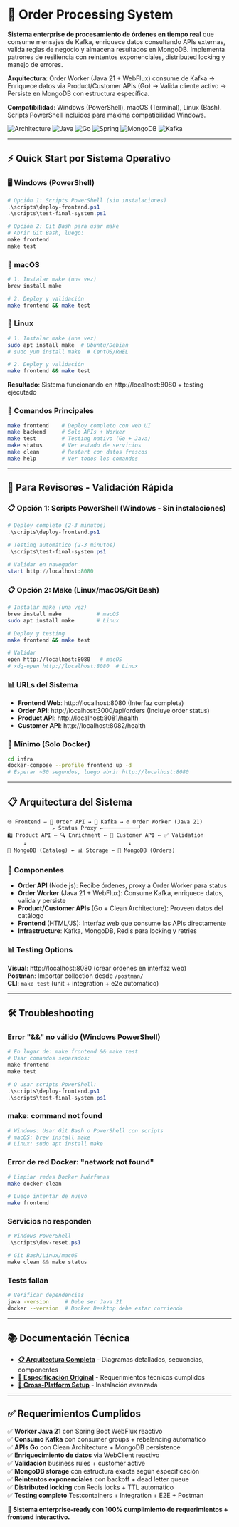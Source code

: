 # 🚀 **Order Processing System**

**Sistema enterprise de procesamiento de órdenes en tiempo real** que consume mensajes de Kafka, enriquece datos consultando APIs externas, valida reglas de negocio y almacena resultados en MongoDB. Implementa patrones de resiliencia con reintentos exponenciales, distributed locking y manejo de errores.

**Arquitectura**: Order Worker (Java 21 + WebFlux) consume de Kafka → Enriquece datos via Product/Customer APIs (Go) → Valida cliente activo → Persiste en MongoDB con estructura específica.

**Compatibilidad**: Windows (PowerShell), macOS (Terminal), Linux (Bash). Scripts PowerShell incluidos para máxima compatibilidad Windows.

![Architecture](https://img.shields.io/badge/Architecture-Clean%20Architecture-blue) ![Java](https://img.shields.io/badge/Java-21-orange) ![Go](https://img.shields.io/badge/Go-1.22-blue) ![Spring](https://img.shields.io/badge/Spring-WebFlux-green) ![MongoDB](https://img.shields.io/badge/MongoDB-7.0-green) ![Kafka](https://img.shields.io/badge/Kafka-3.6-red)

---

## ⚡ **Quick Start por Sistema Operativo**

### **🖥️ Windows (PowerShell)**
```powershell
# Opción 1: Scripts PowerShell (sin instalaciones)
.\scripts\deploy-frontend.ps1
.\scripts\test-final-system.ps1

# Opción 2: Git Bash para usar make
# Abrir Git Bash, luego:
make frontend
make test
```

### **🍎 macOS**
```bash
# 1. Instalar make (una vez)
brew install make

# 2. Deploy y validación
make frontend && make test
```

### **🐧 Linux**
```bash
# 1. Instalar make (una vez)
sudo apt install make  # Ubuntu/Debian
# sudo yum install make  # CentOS/RHEL

# 2. Deploy y validación
make frontend && make test
```

**Resultado**: Sistema funcionando en http://localhost:8080 + testing ejecutado

### **🚀 Comandos Principales**

```bash
make frontend    # Deploy completo con web UI
make backend     # Solo APIs + Worker  
make test        # Testing nativo (Go + Java)
make status      # Ver estado de servicios
make clean       # Restart con datos frescos
make help        # Ver todos los comandos
```

---

## 🎯 **Para Revisores - Validación Rápida**

### **📋 Opción 1: Scripts PowerShell (Windows - Sin instalaciones)**
```powershell
# Deploy completo (2-3 minutos)
.\scripts\deploy-frontend.ps1

# Testing automático (2-3 minutos) 
.\scripts\test-final-system.ps1

# Validar en navegador
start http://localhost:8080
```

### **📋 Opción 2: Make (Linux/macOS/Git Bash)**
```bash
# Instalar make (una vez)
brew install make           # macOS
sudo apt install make       # Linux

# Deploy y testing
make frontend && make test

# Validar
open http://localhost:8080   # macOS
# xdg-open http://localhost:8080  # Linux
```

### **📊 URLs del Sistema**
- **Frontend Web**: http://localhost:8080 (Interfaz completa)
- **Order API**: http://localhost:3000/api/orders (Incluye order status)
- **Product API**: http://localhost:8081/health
- **Customer API**: http://localhost:8082/health  

### **🔧 Mínimo (Solo Docker)**
```bash
cd infra
docker-compose --profile frontend up -d
# Esperar ~30 segundos, luego abrir http://localhost:8080
```

---

## 📋 **Arquitectura del Sistema**

```
🌐 Frontend → 📨 Order API → 📨 Kafka → ⚙️ Order Worker (Java 21)
              ↗ Status Proxy ←───────────┘
🛍️ Product API ← 🔍 Enrichment ← 👥 Customer API ← ✅ Validation  
     ↓                                ↓
💾 MongoDB (Catalog) ← 📊 Storage ← 💾 MongoDB (Orders)
```

### **🔧 Componentes**
- **Order API** (Node.js): Recibe órdenes, proxy a Order Worker para status
- **Order Worker** (Java 21 + WebFlux): Consume Kafka, enriquece datos, valida y persiste
- **Product/Customer APIs** (Go + Clean Architecture): Proveen datos del catálogo  
- **Frontend** (HTML/JS): Interfaz web que consume las APIs directamente
- **Infrastructure**: Kafka, MongoDB, Redis para locking y retries

### **📊 Testing Options**

**Visual**: http://localhost:8080 (crear órdenes en interfaz web)  
**Postman**: Importar collection desde `/postman/`  
**CLI**: `make test` (unit + integration + e2e automático)

---

## 🛠️ **Troubleshooting**

### **Error "&&" no válido (Windows PowerShell)**
```powershell
# En lugar de: make frontend && make test
# Usar comandos separados:
make frontend
make test

# O usar scripts PowerShell:
.\scripts\deploy-frontend.ps1
.\scripts\test-final-system.ps1
```

### **make: command not found**
```bash
# Windows: Usar Git Bash o PowerShell con scripts
# macOS: brew install make
# Linux: sudo apt install make
```

### **Error de red Docker: "network not found"**
```bash
# Limpiar redes Docker huérfanas
make docker-clean

# Luego intentar de nuevo
make frontend
```

### **Servicios no responden**
```powershell
# Windows PowerShell
.\scripts\dev-reset.ps1

# Git Bash/Linux/macOS
make clean && make status
```

### **Tests fallan**
```bash
# Verificar dependencias
java -version     # Debe ser Java 21
docker --version  # Docker Desktop debe estar corriendo
```

---

## 📚 **Documentación Técnica**

- **[📋 Arquitectura Completa](docs/COMPLETE_ARCHITECTURE_DIAGRAMS.md)** - Diagramas detallados, secuencias, componentes
- **[📄 Especificación Original](prueba.md)** - Requerimientos técnicos cumplidos
- **[🔧 Cross-Platform Setup](docs/CROSS_PLATFORM_SETUP.md)** - Instalación avanzada

---

## ✅ **Requerimientos Cumplidos**

✅ **Worker Java 21** con Spring Boot WebFlux reactivo  
✅ **Consumo Kafka** con consumer groups + rebalancing automático  
✅ **APIs Go** con Clean Architecture + MongoDB persistence  
✅ **Enriquecimiento de datos** via WebClient reactivo  
✅ **Validación** business rules + customer active  
✅ **MongoDB storage** con estructura exacta según especificación  
✅ **Reintentos exponenciales** con backoff + dead letter queue  
✅ **Distributed locking** con Redis locks + TTL automático  
✅ **Testing completo** Testcontainers + Integration + E2E + Postman

**🚀 Sistema enterprise-ready con 100% cumplimiento de requerimientos + frontend interactivo.**